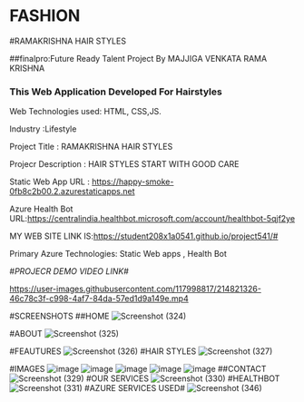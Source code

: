 # FASHION 
#RAMAKRISHNA HAIR STYLES

##finalpro:Future Ready Talent  Project By MAJJIGA VENKATA RAMA KRISHNA
  
  ### This Web Application Developed For Hairstyles

Web Technologies used: HTML, CSS,JS.

Industry             :Lifestyle

Project Title        : RAMAKRISHNA HAIR STYLES

Projecr Description  : HAIR STYLES START WITH GOOD CARE

Static Web App URL : https://happy-smoke-0fb8c2b00.2.azurestaticapps.net

Azure Health Bot URL:https://centralindia.healthbot.microsoft.com/account/healthbot-5qjf2ye

MY WEB SITE LINK IS:https://student208x1a0541.github.io/project541/# 

Primary Azure Technologies: Static Web apps , Health Bot

#*PROJECR DEMO VIDEO LINK*#

https://user-images.githubusercontent.com/117998817/214821326-46c78c3f-c998-4af7-84da-57ed1d9a149e.mp4

#SCREENSHOTS
##HOME
![Screenshot (324)](https://user-images.githubusercontent.com/117998817/214780873-40eae0d2-902b-4f21-bda2-c529e957faae.png)

#ABOUT
![Screenshot (325)](https://user-images.githubusercontent.com/117998817/214780939-1a18ae00-5f4d-47ea-8948-1b99319b6735.png)

#FEAUTURES
![Screenshot (326)](https://user-images.githubusercontent.com/117998817/214781067-e429e1f1-24c5-42f4-a12b-c5981d73642b.png)
#HAIR STYLES
![Screenshot (327)](https://user-images.githubusercontent.com/117998817/214781184-222ffddc-b98e-4ea5-9a68-1d10916ce0ab.png)

#IMAGES
![image](https://user-images.githubusercontent.com/117998817/214781401-285ec75f-a46d-446e-9f28-cfca109b9f04.png)
![image](https://user-images.githubusercontent.com/117998817/214781513-2a22bbe3-0b20-4177-8100-f80d17eff774.png)
![image](https://user-images.githubusercontent.com/117998817/214781577-11198968-42a9-403c-a30b-27caa86b0a28.png)
![image](https://user-images.githubusercontent.com/117998817/214781631-3ce7b5a5-16b7-41de-8ffd-b6fb2b8b60fe.png)
![image](https://user-images.githubusercontent.com/117998817/214781676-f3db7dd7-2652-4b67-8990-6ed1d0a59ca4.png)
##CONTACT
![Screenshot (329)](https://user-images.githubusercontent.com/117998817/214782242-939640b1-7a37-45a3-9687-b916044bfa8c.png)
#OUR SERVICES
![Screenshot (330)](https://user-images.githubusercontent.com/117998817/214782941-3c796a22-8f77-4e9e-98b7-7c80fdf55533.png)
#HEALTHBOT
![Screenshot (331)](https://user-images.githubusercontent.com/117998817/214784639-542a9ecf-ac79-4b12-afed-3f62dee22524.png)
#AZURE SERVICES USED#
![Screenshot (346)](https://user-images.githubusercontent.com/117998817/214808158-a5e4e75d-e66c-4460-a227-690b23f3d82e.png)



